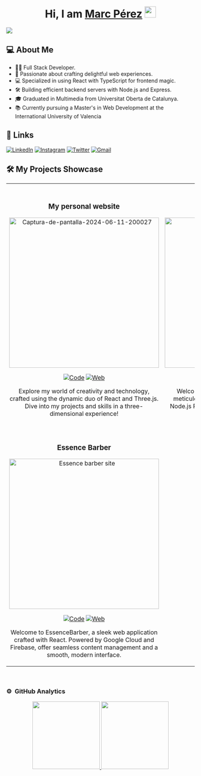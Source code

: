 <div align="center">
  <h1 align="center">
    Hi, I am <a href="https://www.marc-perez.com/">Marc Pérez</a>
    <img
      src="https://emojis.slackmojis.com/emojis/images/1531849430/4246/blob-sunglasses.gif?1531849430"
      width="30"
    />
  </h1>
</div>
<img src="https://i.ibb.co/tbKH5B9/Dise-o-sin-t-tulo.png" />

## 💻 About Me

- 👨‍💻 Full Stack Developer.
- 🚀 Passionate about crafting delightful web experiences.
- 💻 Specialized in using React with TypeScript for frontend magic.
- 🛠️ Building efficient backend servers with Node.js and Express.
- 🎓 Graduated in Multimedia from Universitat Oberta de Catalunya.
- 📚 Currently pursuing a Master's in Web Development at the International University of Valencia

## 🔗 Links

[![LinkedIn](https://img.shields.io/badge/LinkedIn-0A66C2?style=for-the-badge&logo=linkedin&logoColor=ffffff&link=https://www.linkedin.com/in/marcperezsalat/)](https://www.linkedin.com/in/marcperezsalat/)
[![Instagram](https://img.shields.io/badge/Instagram-E4405F?style=for-the-badge&logo=instagram&logoColor=ffffff&link=https://www.instagram.com/marckvs/)](https://www.instagram.com/marckvs/)
[![Twitter](https://img.shields.io/badge/Twitter-1D9BF0?style=for-the-badge&logo=Twitter&logoColor=ffffff&link=https://twitter.com/Marcvs_XIII)](https://twitter.com/Marcvs_XIII)
[![Gmail](https://img.shields.io/badge/Gmail-EA4335?style=for-the-badge&logo=Gmail&logoColor=ffffff&link=mailto:marcantoniperez@gmail.com)](mailto:marcantoniperez@gmail.com)

## 🛠️ My Projects Showcase

<table>
  <tr>
    <td width="50%">
      <br />
      <h3 align="center">My personal website</h3>
      <div align="center">
        <a href="https://github.com/MarckvsPerez/WebPersonal3D" target="_blank"
          ><img
            src="https://i.ibb.co/tPkJxvb/Captura-de-pantalla-2024-06-11-200027.png"
            alt="Captura-de-pantalla-2024-06-11-200027"
            border="0"
            width="400"
        /></a>
        <p>
          <a href="https://github.com/MarckvsPerez/WebPersonal3D"
            ><img
              src="https://img.shields.io/badge/Code-181717?style=for-the-badge&logo=github&link=https://github.com/MarckvsPerez/WebPersonal3D"
              alt="Code"
          /></a>
          <a href="https://www.marc-perez.com/"
            ><img
              src="https://img.shields.io/badge/Web-5d0085?style=for-the-badge&logo=none&link=https://www.marc-perez.com/"
              alt="Web"
          /></a>
        </p>
        <p>
          Explore my world of creativity and technology, crafted using the
          dynamic duo of React and Three.js. Dive into my projects and skills in
          a three-dimensional experience!
        </p>
      </div>
    </td>
    <td width="50%">
      <br />
      <h3 align="center">GymChunin</h3>
      <div align="center">
        <a href="https://gymchunin.netlify.app/" target="_blank"
          ><img
            src="https://i.ibb.co/X2HH3Bt/Captura-de-pantalla-2024-06-11-195822.png"
            width="400"
            alt="GymChunin"
        /></a>
        <p>
          <a href="https://github.com/MarckvsPerez/GymChuninServer"
            ><img
              src="https://img.shields.io/badge/Code-181717?style=for-the-badge&logo=github&link=https://github.com/MarckvsPerez/GymChuninServer"
              alt="Code"
          /></a>
          <a href="https://github.com/MarckvsPerez/GymChuninClient"
            ><img
              src="https://img.shields.io/badge/Code-181717?style=for-the-badge&logo=github&link=https://github.com/MarckvsPerez/GymChuninClient"
              alt="Code"
          /></a>
          <a href="https://gymchunin.netlify.app/"
            ><img
              src="https://img.shields.io/badge/Web-5d0085?style=for-the-badge&logo=none&link=https://gymchunin.netlify.app/"
              alt="Web"
          /></a>
        </p>
        <p>
            Welcome to GymChunin, my web application meticulously built with React and powered by a Node.js REST API.  Dive into a world where fitness meets technology!
        </p>
      </div>
    </td>
  </tr>
    <tr>
    <td width="50%">
      <br />
      <h3 align="center">Essence Barber</h3>
      <div align="center">
        <a href="https://essencebarber.es/" target="_blank"
          ><img
            src="https://i.ibb.co/2NB1BYQ/Captura-de-pantalla-2024-06-11-202306.png"
            alt="Essence barber site"
            border="0"
            width="400"
        /></a>
        <p>
          <a href="https://github.com/MarckvsPerez/EssenceBarber"
            ><img
              src="https://img.shields.io/badge/Code-181717?style=for-the-badge&logo=github&link=https://github.com/MarckvsPerez/EssenceBarber"
              alt="Code"
          /></a>
          <a href="https://essencebarber.es/"
            ><img
              src="https://img.shields.io/badge/Web-5d0085?style=for-the-badge&logo=none&link=https://essencebarber.es/"
              alt="Web"
          /></a>
        </p>
        <p>
            Welcome to EssenceBarber, a sleek web application crafted with React. Powered by Google Cloud and Firebase, offer seamless content management and a smooth, modern interface. 
        </p>
      </div>
    </td>
    <td width="50%">
      <br />
    </td>
  </tr>
</table>

<br>

### ⚙️ &nbsp;GitHub Analytics

<p align="center">
  <a href="https://github.com/MarckvsPerez">
    <img
      height="180em"
      src="https://github-readme-stats-ten-swart-33.vercel.app/api?username=MarckvsPerez&show_icons=true&theme=nightowl&include_all_commits=true&count_private=true"
    />
    <img
      height="180em"
      src="https://github-readme-stats-ten-swart-33.vercel.app/api/top-langs/?username=MarckvsPerez&layout=compact&theme=nightowl"
    />
  </a>
</p>
